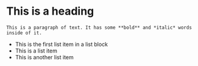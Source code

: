 # This is a heading   



    This is a paragraph of text. It has some **bold** and *italic* words inside of it. 



 * This is the first list item in a list block
* This is a list item
* This is another list item  